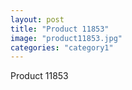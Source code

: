 ```yaml
---
layout: post
title: "Product 11853"
image: "product11853.jpg"
categories: "category1"
---
```

Product 11853
